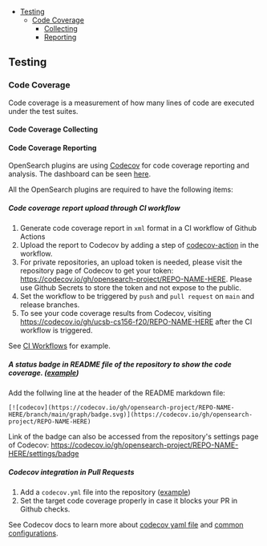 <!-- TOC -->
- [Testing](#testing)
    - [Code Coverage](#code-coverage)
        - [Collecting](#code-coverage-collecting)
        - [Reporting](#code-coverage-reporting)
<!-- TOC -->

## Testing

### Code Coverage
Code coverage is a measurement of how many lines of code are executed under the test suites.

#### Code Coverage Collecting

#### Code Coverage Reporting
OpenSearch plugins are using [Codecov](https://about.codecov.io/) for code coverage reporting and analysis. The dashboard can be seen [here](https://app.codecov.io/gh/opensearch-project/).

All the OpenSearch plugins are required to have the following items:

##### Code coverage report upload through CI workflow
1. Generate code coverage report in `xml` format in a CI workflow of Github Actions
2. Upload the report to Codecov by adding a step of [codecov-action](https://github.com/codecov/codecov-action) in the workflow.
3. For private repositories, an upload token is needed, please visit the repository page of Codecov to get your token: https://codecov.io/gh/opensearch-project/REPO-NAME-HERE. Please use Github Secrets to store the token and not expose to the public.
4. Set the workflow to be triggered by `push` and `pull request` on `main` and release branches.
5. To see your code coverage results from Codecov, visiting https://codecov.io/gh/ucsb-cs156-f20/REPO-NAME-HERE after the CI workflow is triggered.

See [CI Workflows](STANDARDS.md#ci-workflows) for example.

##### A status badge in README file of the repository to show the code coverage.  ([example](https://github.com/opensearch-project/index-management#readme))
Add the follwing line at the header of the README markdown file:
```
[![codecov](https://codecov.io/gh/opensearch-project/REPO-NAME-HERE/branch/main/graph/badge.svg)](https://codecov.io/gh/opensearch-project/REPO-NAME-HERE)
```
Link of the badge can also be accessed from the repository's settings page of Codecov: 
https://codecov.io/gh/opensearch-project/REPO-NAME-HERE/settings/badge

##### Codecov integration in Pull Requests
1. Add a `codecov.yml` file into the repository ([example](https://github.com/opensearch-project/k-NN/commit/f7d1985230ce851cb97a7e41d8bce32127a4f33b))
2. Set the target code coverage properly in case it blocks your PR in Github checks.

See Codecov docs to learn more about [codecov yaml file](https://docs.codecov.com/docs/codecov-yaml) and [common configurations](https://docs.codecov.com/docs/common-recipe-list).